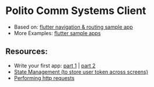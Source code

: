 # Polito Comm Systems Client

- Based on: [flutter navigation & routing sample app](https://flutter.github.io/samples/navigation_and_routing.html)
- More Examples: [flutter sample apps](https://flutter.github.io/samples/#)

## Resources:
- Write your first app: [part 1](https://docs.flutter.dev/get-started/codelab) | [part 2](https://codelabs.developers.google.com/codelabs/first-flutter-app-pt2#0)
- [State Management (to store user token across screens)](https://docs.flutter.dev/development/data-and-backend/state-mgmt/intro)
- [Performing http requests](https://docs.flutter.dev/cookbook/networking/send-data)